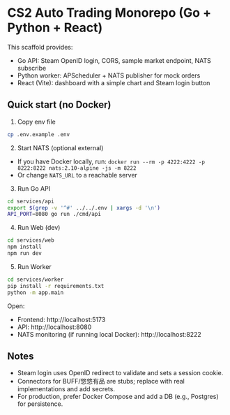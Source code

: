 # CS2 Auto Trading Monorepo (Go + Python + React)

This scaffold provides:
- Go API: Steam OpenID login, CORS, sample market endpoint, NATS subscribe
- Python worker: APScheduler + NATS publisher for mock orders
- React (Vite): dashboard with a simple chart and Steam login button

## Quick start (no Docker)

1) Copy env file
```bash
cp .env.example .env
```

2) Start NATS (optional external)
- If you have Docker locally, run: `docker run --rm -p 4222:4222 -p 8222:8222 nats:2.10-alpine -js -m 8222`
- Or change `NATS_URL` to a reachable server

3) Run Go API
```bash
cd services/api
export $(grep -v '^#' ../../.env | xargs -d '\n')
API_PORT=8080 go run ./cmd/api
```

4) Run Web (dev)
```bash
cd services/web
npm install
npm run dev
```

5) Run Worker
```bash
cd services/worker
pip install -r requirements.txt
python -m app.main
```

Open:
- Frontend: http://localhost:5173
- API: http://localhost:8080
- NATS monitoring (if running local Docker): http://localhost:8222

## Notes
- Steam login uses OpenID redirect to validate and sets a session cookie.
- Connectors for BUFF/悠悠有品 are stubs; replace with real implementations and add secrets.
- For production, prefer Docker Compose and add a DB (e.g., Postgres) for persistence.